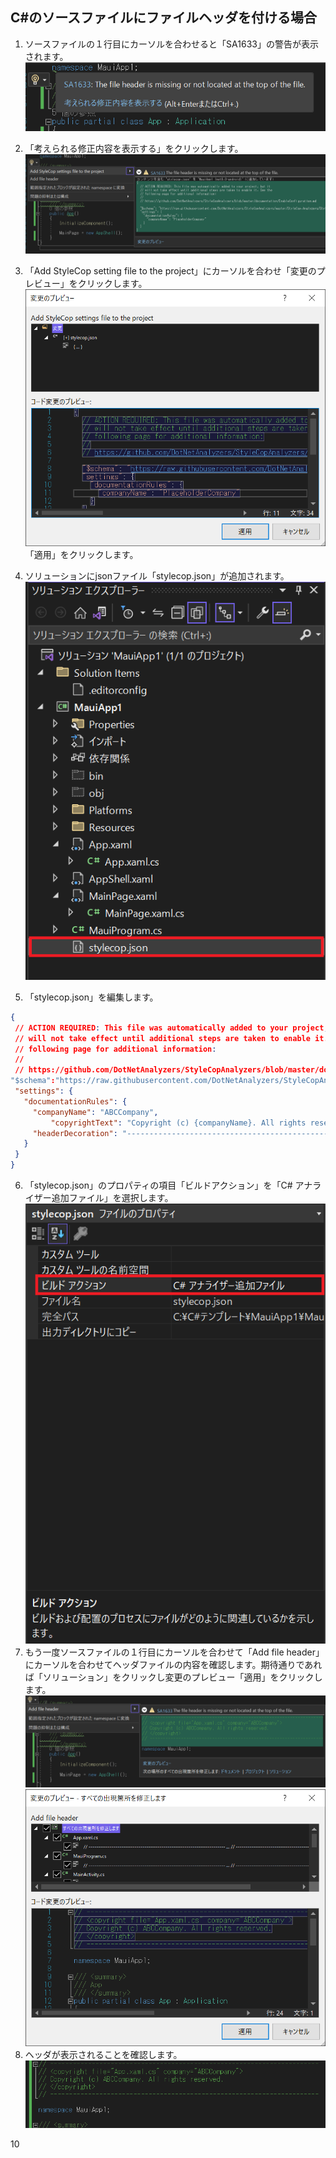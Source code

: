 ## C#のソースファイルにファイルヘッダを付ける場合

1. ソースファイルの１行目にカーソルを合わせると「SA1633」の警告が表示されます。![577f291f9b1ff7519c7bcdf2a8daebc7.png](../_resources/577f291f9b1ff7519c7bcdf2a8daebc7.png)

2. 「考えられる修正内容を表示する」をクリックします。![8bb74932c25a6b50a642d7ea70f2eabe.png](../_resources/8bb74932c25a6b50a642d7ea70f2eabe.png)
3. 「Add StyleCop setting file to the project」にカーソルを合わせ「変更のプレビュー」をクリックします。![2e0a991d6f842175d63218ae29419ffa.png](../_resources/2e0a991d6f842175d63218ae29419ffa.png) <br/>「適用」をクリックします。

4. ソリューションにjsonファイル「stylecop.json」が追加されます。
<br />![e54e04ff04af5b8147ac8399f290ee09.png](../_resources/e54e04ff04af5b8147ac8399f290ee09.png)

5. 「stylecop.json」を編集します。 
 ```json
{
  // ACTION REQUIRED: This file was automatically added to your project, but it
  // will not take effect until additional steps are taken to enable it. See the
  // following page for additional information:
  //
  // https://github.com/DotNetAnalyzers/StyleCopAnalyzers/blob/master/documentation/EnableConfiguration.md
 "$schema":"https://raw.githubusercontent.com/DotNetAnalyzers/StyleCopAnalyzers/master/StyleCop.Analyzers/StyleCop.Analyzers/Settings/stylecop.schema.json",
  "settings": {
    "documentationRules": {
      "companyName": "ABCCompany",
		  "copyrightText": "Copyright (c) {companyName}. All rights reserved.",
      "headerDecoration": "-----------------------------------------------------------------------"
    }
  }
}
```

6. 「stylecop.json」のプロパティの項目「ビルドアクション」を「C# アナライザー追加ファイル」を選択します。<br />![b4f6eb516f45d3928c36827d12c1e5e8.png](../_resources/b4f6eb516f45d3928c36827d12c1e5e8.png)
7. もう一度ソースファイルの１行目にカーソルを合わせて「Add file header」にカーソルを合わせてヘッダファイルの内容を確認します。期待通りであれば「ソリューション」をクリックし変更のプレビュー「適用」をクリックします。![48e781e4062fabff0afe9703d72b3450.png](../_resources/48e781e4062fabff0afe9703d72b3450.png)![2c9c8177f9a504f60525beb8ec7b79dd.png](../_resources/2c9c8177f9a504f60525beb8ec7b79dd.png)
8. ヘッダが表示されることを確認します。
![be6e65cb4c32b8b13a90662015934f74.png](../_resources/be6e65cb4c32b8b13a90662015934f74.png)


10

